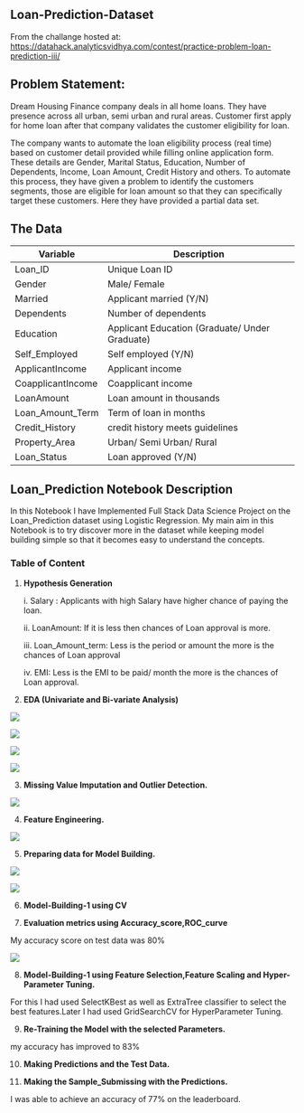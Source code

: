 ## Loan-Prediction-Dataset

From the challange hosted at: https://datahack.analyticsvidhya.com/contest/practice-problem-loan-prediction-iii/


## Problem Statement:

Dream Housing Finance company deals in all home loans. They have presence across all urban, semi urban and rural areas. Customer first apply for home loan after that company validates the customer eligibility for loan.

The company wants to automate the loan eligibility process (real time) based on customer detail provided while filling online application form. These details are Gender, Marital Status, Education, Number of Dependents, Income, Loan Amount, Credit History and others. To automate this process, they have given a problem to identify the customers segments, those are eligible for loan amount so that they can specifically target these customers. Here they have provided a partial data set.


## The Data

Variable | Description
----------|--------------
Loan_ID | Unique Loan ID
Gender | Male/ Female
Married | Applicant married (Y/N)
Dependents | Number of dependents
Education | Applicant Education (Graduate/ Under Graduate)
Self_Employed | Self employed (Y/N)
ApplicantIncome | Applicant income
CoapplicantIncome | Coapplicant income
LoanAmount | Loan amount in thousands
Loan_Amount_Term | Term of loan in months
Credit_History | credit history meets guidelines
Property_Area | Urban/ Semi Urban/ Rural
Loan_Status | Loan approved (Y/N)


## Loan_Prediction Notebook Description

In this Notebook I have Implemented Full Stack Data Science Project on the Loan_Prediction dataset using Logistic Regression. My main aim in this Notebook is to try discover more in the dataset while keeping model building simple so that it becomes easy to understand the concepts.

### Table of Content


1. **Hypothesis Generation**
   
   i. Salary : Applicants with high Salary have higher chance of paying the loan.

   ii. LoanAmount: If it is less then chances of Loan approval is more.

   iii. Loan_Amount_term: Less is the period or amount the more is the chances of Loan approval

   iv. EMI: Less is the EMI to be paid/ month the more is the chances of Loan approval. 


2. **EDA (Univariate and Bi-variate Analysis)**

![](/images/numerical_features.png)

![](/images/categorical_features.png)

![](/images/numerical_bivariate_analysis.png)

![](/images/categorical_bivariate_analysis.png)


3. **Missing Value Imputation and Outlier Detection.**

![](/images/Outlier_analysis_.png)


4. **Feature Engineering.**

![](/images/Total_Income_Feature_Engineering.png)


5. **Preparing data for Model Building.**

![](/images/test_data_histogram.png)

![](/images/train_data_histogram.png)

6. **Model-Building-1 using CV**


7. **Evaluation metrics using Accuracy_score,ROC_curve**

My accuracy score on test data was 80%

![](/images/ROC_AUC.png)

8. **Model-Building-1 using Feature Selection,Feature Scaling and Hyper-Parameter Tuning.**

For this I had used SelectKBest as well as ExtraTree classifier to select the best features.Later I had used GridSearchCV for HyperParameter Tuning.


9. **Re-Training the Model with the selected Parameters.**

my accuracy has improved to 83%

10. **Making Predictions and the Test Data.**


11. **Making the Sample_Submissing with the Predictions.**

I was able to achieve an accuracy of 77% on the leaderboard. 
